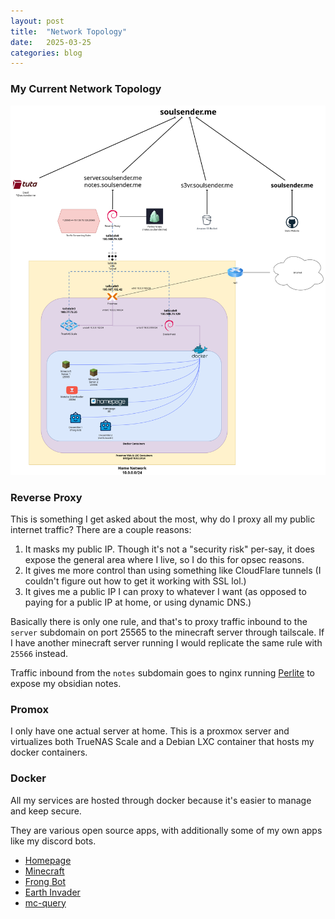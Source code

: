 ```yaml
---
layout: post
title:  "Network Topology"
date:   2025-03-25
categories: blog
---
```


### My Current Network Topology
![](/images/network-topology/homelab.drawio.png)

### Reverse Proxy
This is something I get asked about the most, why do I proxy all my public internet traffic? There are a couple reasons:

1. It masks my public IP. Though it's not a "security risk" per-say, it does expose the general area where I live, so I do this for opsec reasons.
2. It gives me more control than using something like CloudFlare tunnels (I couldn't figure out how to get it working with SSL lol.)
3. It gives me a public IP I can proxy to whatever I want (as opposed to paying for a public IP at home, or using dynamic DNS.)

Basically there is only one rule, and that's to proxy traffic inbound to the `server` subdomain on port 25565 to the minecraft server through tailscale. If I have another minecraft server running I would replicate the same rule with `25566` instead.

Traffic inbound from the `notes` subdomain goes to nginx running [Perlite](https://github.com/secure-77/Perlite) to expose my obsidian notes.

### Promox
I only have one actual server at home. This is a proxmox server and virtualizes both TrueNAS Scale and a Debian LXC container that hosts my docker containers. 

### Docker
All my services are hosted through docker because it's easier to manage and keep secure.

They are various open source apps, with additionally some of my own apps like my discord bots.
- [Homepage](https://gethomepage.dev)
- [Minecraft](https://github.com/itzg/docker-minecraft-server)
- [Frong Bot](https://github.com/Soulsender/frong-bot)
- [Earth Invader](https://github.com/CosmodiumCS/MK19-EarthInvader)
- [mc-query](https://github.com/Soulsender/mc-query)
